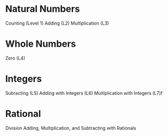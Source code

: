 # Natural Numbers
Counting (Level 1)
Adding (L2)
Multiplication (L3)


# Whole Numbers
Zero (L4)

# Integers
Subracting (L5)
Adding with Integers (L6)
Multiplication with Integers (L7)f


# Rational
Division
Adding, Multiplication, and Subtracting with Rationals

